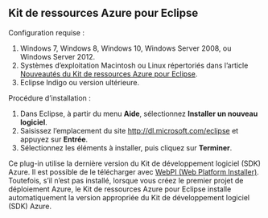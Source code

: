 ## Kit de ressources Azure pour Eclipse
Configuration requise :

1. Windows 7, Windows 8, Windows 10, Windows Server 2008, ou Windows Server 2012.
2. Systèmes d’exploitation Macintosh ou Linux répertoriés dans l’article [Nouveautés du Kit de ressources Azure pour Eclipse].
3. Eclipse Indigo ou version ultérieure.

Procédure d’installation :

1. Dans Eclipse, à partir du menu **Aide**, sélectionnez **Installer un nouveau logiciel**.
2. Saisissez l’emplacement du site <http://dl.microsoft.com/eclipse> et appuyez sur **Entrée**.
3. Sélectionnez les éléments à installer, puis cliquez sur **Terminer**.

Ce plug-in utilise la dernière version du Kit de développement logiciel (SDK) Azure. Il est possible de le télécharger avec [WebPI (Web Platform Installer)]. Toutefois, s’il n’est pas installé, lorsque vous créez le premier projet de déploiement Azure, le Kit de ressources Azure pour Eclipse installe automatiquement la version appropriée du Kit de développement logiciel (SDK) Azure.

<!-- URL List -->

[Nouveautés du Kit de ressources Azure pour Eclipse]: http://go.microsoft.com/fwlink/?LinkId=690333

[WebPI (Web Platform Installer)]: http://go.microsoft.com/fwlink/?LinkID=252838

<!---------HONumber=AcomDC_0309_2016-->